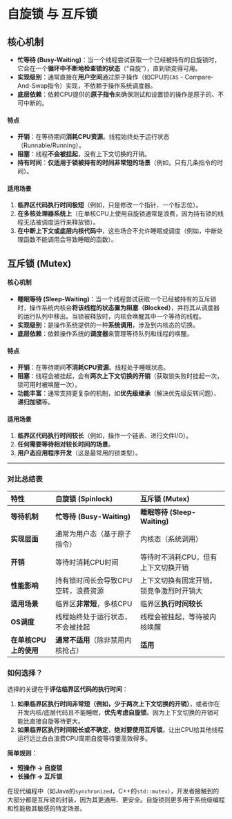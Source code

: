 # 自旋锁 与 互斥锁

## 核心机制
*   **忙等待 (Busy-Waiting)**：当一个线程尝试获取一个已经被持有的自旋锁时，它会在一个**循环中不断地检查锁的状态**（“自旋”），直到锁变得可用。
*   **实现级别**：通常直接在**用户空间**通过原子操作（如CPU的`CAS` - Compare-And-Swap指令）实现，不依赖于操作系统调度器。
*   **底层依赖**：依赖CPU提供的**原子指令**来确保测试和设置锁的操作是原子的、不可中断的。

#### 特点
*   **开销**：在等待期间**消耗CPU资源**。线程始终处于运行状态（Runnable/Running）。
*   **阻塞**：线程**不会被挂起**，没有上下文切换的开销。
*   **持有时间**：**仅适用于锁被持有的时间非常短的场景**（例如，只有几条指令的时间）。

#### 适用场景
1.  **临界区代码执行时间极短**（例如，只是修改一个指针、一个标志位）。
2.  **在多核处理器系统上**（在单核CPU上使用自旋锁通常是浪费，因为持有锁的线程无法被调度运行来释放锁）。
3.  **在中断上下文或底层内核代码中**，这些场合不允许睡眠或调度（例如，中断处理函数不能调用会导致睡眠的函数）。



## 互斥锁 (Mutex)

#### 核心机制
*   **睡眠等待 (Sleep-Waiting)**：当一个线程尝试获取一个已经被持有的互斥锁时，操作系统内核会**将该线程的状态置为阻塞（Blocked）**，并将其从调度器的运行队列中移出。当锁被释放时，内核会唤醒其中一个等待的线程。
*   **实现级别**：是操作系统提供的一种**系统调用**，涉及到内核态的切换。
*   **底层依赖**：依赖操作系统的**调度器**来管理等待队列和线程的唤醒。

#### 特点
*   **开销**：在等待期间**不消耗CPU资源**。线程处于睡眠状态。
*   **阻塞**：线程会被挂起，会有**两次上下文切换的开销**（获取锁失败时挂起一次，锁可用时被唤醒一次）。
*   **功能丰富**：通常支持更复杂的机制，如**优先级继承**（解决优先级反转问题）、**递归加锁**等。

#### 适用场景
1.  **临界区代码执行时间较长**（例如，操作一个链表、进行文件I/O）。
2.  **任何需要等待相对较长时间的场景**。
3.  **用户态应用程序开发**（这是最常用的锁类型）。

---

### 对比总结表

| 特性                  | 自旋锁 (Spinlock)                   | 互斥锁 (Mutex)                           |
| :-------------------- | :---------------------------------- | :--------------------------------------- |
| **等待机制**          | **忙等待 (Busy-Waiting)**           | **睡眠等待 (Sleep-Waiting)**             |
| **实现层面**          | 通常为用户态（基于原子指令）        | 内核态（系统调用）                       |
| **开销**              | 等待时消耗CPU时间                   | 等待时不消耗CPU，但有上下文切换开销      |
| **性能影响**          | 持有锁时间长会导致CPU空转，浪费资源 | 上下文切换有固定开销，锁竞争激烈时开销大 |
| **适用场景**          | 临界区**非常短**，多核CPU           | 临界区**执行时间较长**                   |
| **OS调度**            | 线程始终处于运行状态，不会被挂起    | 线程会被挂起，等待被内核唤醒             |
| **在单核CPU上的使用** | **通常不适用**（除非禁用内核抢占）  | **适用**                                 |

### 如何选择？

选择的关键在于**评估临界区代码的执行时间**：

1.  **如果临界区执行时间非常短（例如，少于两次上下文切换的开销）**，或者你在开发内核/底层代码且不能睡眠，**优先考虑自旋锁**。因为上下文切换的开销可能比直接自旋等待更大。
2.  **如果临界区执行时间较长或不确定**，**绝对要使用互斥锁**。让出CPU给其他线程运行远比白白浪费CPU周期自旋等待要高效得多。

**简单规则**：
*   **短操作 -> 自旋锁**
*   **长操作 -> 互斥锁**

在现代编程中（如Java的`synchronized`，C++的`std::mutex`），开发者接触到的大部分都是互斥锁的封装，因为其更通用、更安全。自旋锁则更多用于系统级编程和性能极其敏感的特定场景。